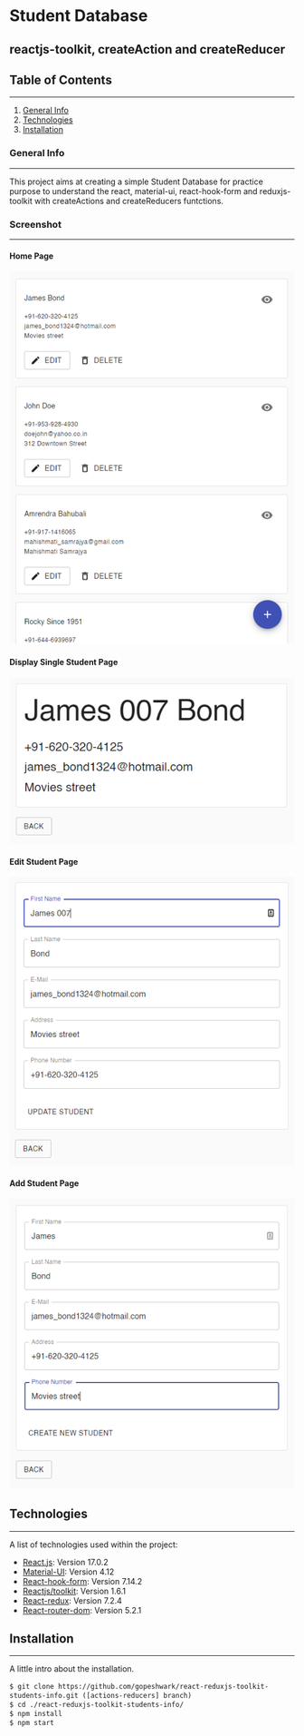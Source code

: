 # Student Database

## reactjs-toolkit, createAction and createReducer

## Table of Contents

---

1. [General Info](#general-info)
2. [Technologies](#technologies)
3. [Installation](#installation)

### General Info

---

This project aims at creating a simple Student Database for practice purpose to understand the react, material-ui, react-hook-form and reduxjs-toolkit with createActions and createReducers funtctions.

### Screenshot

---

#### Home Page

![Home Page](public/images/Home.PNG)

#### Display Single Student Page

![Display Single Student Page](public/images/View.PNG)

#### Edit Student Page

![Edit Student Page](public/images/Edit.PNG)

#### Add Student Page

![Add Student Page](public/images/Add.PNG)

## Technologies

---

A list of technologies used within the project:

- [React.js](https://reactjs.org/): Version 17.0.2
- [Material-UI](https://material-ui.com/): Version 4.12
- [React-hook-form](https://react-hook-form.com/): Version 7.14.2
- [Reactjs/toolkit](https://redux-toolkit.js.org/): Version 1.6.1
- [React-redux](https://react-redux.js.org/): Version 7.2.4
- [React-router-dom](https://reactrouter.com/): Version 5.2.1

## Installation

---

A little intro about the installation.

```
$ git clone https://github.com/gopeshwark/react-reduxjs-toolkit-students-info.git ([actions-reducers] branch)
$ cd ./react-reduxjs-toolkit-students-info/
$ npm install
$ npm start
```
